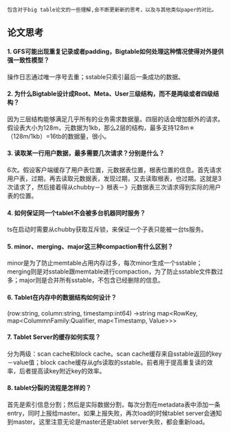 ```
包含对于big table论文的一些理解,会不断更新新的思考，以及与其他类似paper的对比。
```
## 论文思考
#### 1.	GFS可能出现重复记录或者padding，Bigtable如何处理这种情况使得对外提供强一致性模型？
操作日志通过唯一序号去重；sstable只索引最后一条成功的数据。

#### 2. 为什么Bigtable设计成Root、Meta、User三级结构，而不是两级或者四级结构？
因为三层结构能够满足几乎所有的业务需求数据量。四层的话会增加额外的请求。假设表大小为128m，元数据为1kb，那么2层的结构，最多支持128m＊（128m/1kb）=16tb的数据量，很小。

#### 3. 读取某一行用户数据，最多需要几次请求？分别是什么？
6次。假设客户端缓存了用户表位置，元数据表位置，根表位置的信息。首先请求用户表，过期，再去读取元数据表，发现过期，又去读取根表，也过期。这就是3次请求了，然后接着得从chubby－》根表－》元数据表三次请求得到实际的用户表的位置。

#### 4. 如何保证同一个tablet不会被多台机器同时服务？
ts在启动时需要从chubby获取互斥锁，来保证一个子表只能被一台ts服务。

#### 5. minor、merging、major这三种compaction有什么区别？
minor是为了防止memtable占用内存过多，每次minor生成一个sstable；merging则是对sstable跟memtable进行compaction，为了防止sstable文件数过多；major则是合并所有sstable，不包含已经删除的信息。

#### 6. Tablet在内存中的数据结构如何设计？
(row:string, column:string, timestamp:int64) ->string map<RowKey, map<ColummnFamily:Qualifier, map<Timestamp, Value>>>

#### 7. Tablet Server的缓存如何实现？
分为两级：scan cache和block cache。scan cache缓存来自sstable返回的key－value值；block cache缓存从gfs读取的sstable。前者用于提高重复读的效率，后者提高读key附近key的效率。

#### 8. tablet分裂的流程是怎样的？
首先是索引信息分割；然后是实际数据分割，每次分割在metadata表中添加一条entry，同时上报给master。如果上报失败，再次load的时候tablet server会通知到master。这里注意无论是master还是tablet server失败，都会重新load。

